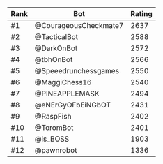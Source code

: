 Rank|Bot|Rating
---|---|---
#1|@CourageousCheckmate7|2637
#2|@TacticalBot|2588
#3|@DarkOnBot|2572
#4|@tbhOnBot|2566
#5|@Speeedrunchessgames|2550
#6|@MaggiChess16|2540
#7|@PINEAPPLEMASK|2494
#8|@eNErGyOFbEiNGbOT|2431
#9|@RaspFish|2402
#10|@ToromBot|2401
#11|@is_BOSS|1903
#12|@pawnrobot|1336
